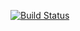 [![Build Status](http://localhost:8080/buildStatus/icon?job=testing&build=6)](http://localhost:8080/job/testing/6/)
